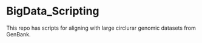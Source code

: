 BigData_Scripting
=================

This repo has scripts for aligning with large circlurar genomic datasets from GenBank.
